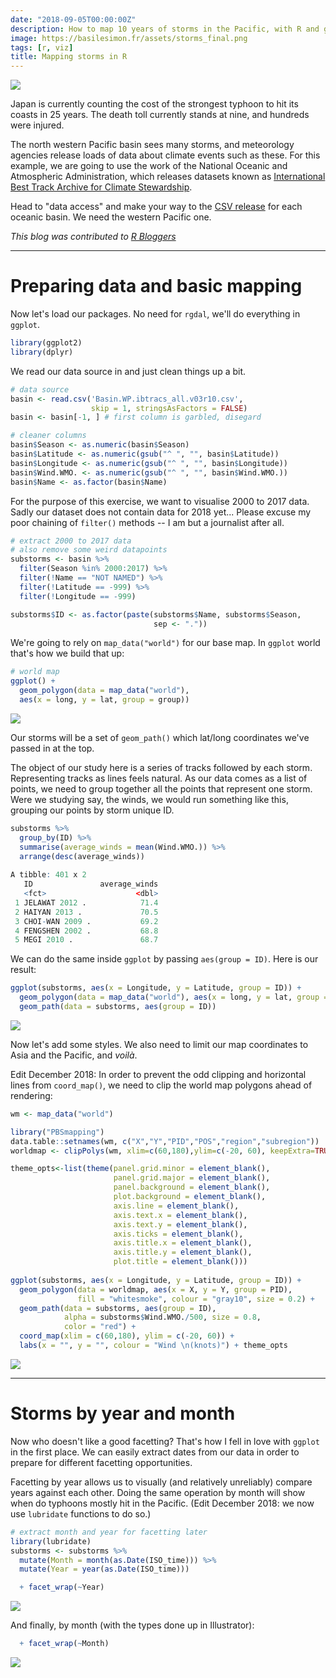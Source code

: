 ```yaml
---
date: "2018-09-05T00:00:00Z"
description: How to map 10 years of storms in the Pacific, with R and ggplot
image: https://basilesimon.fr/assets/storms_final.png
tags: [r, viz]
title: Mapping storms in R
---
```


![](/assets/storms_final.png)

Japan is currently counting the cost of the strongest typhoon to hit its coasts in 25 years. The death toll currently stands at nine, and hundreds were injured.

The north western Pacific basin sees many storms, and meteorology agencies release loads of data about climate events such as these. For this example, we are going to use the work of the National Oceanic and Atmospheric Administration, which releases datasets known as [International Best Track Archive for Climate Stewardship](https://www.ncdc.noaa.gov/ibtracs/).

Head to "data access" and make your way to the [CSV release](ftp://eclipse.ncdc.noaa.gov/pub/ibtracs/v03r10/all/csv/basin) for each oceanic basin. We need the western Pacific one.

_This blog was contributed to [R Bloggers](https://www.r-bloggers.com/)_

---

# Preparing data and basic mapping

Now let's load our packages. No need for `rgdal`, we'll do everything in `ggplot`.

```r
library(ggplot2)
library(dplyr)
```

We read our data source in and just clean things up a bit.

```r
# data source
basin <- read.csv('Basin.WP.ibtracs_all.v03r10.csv',
                  skip = 1, stringsAsFactors = FALSE)
basin <- basin[-1, ] # first column is garbled, disegard

# cleaner columns
basin$Season <- as.numeric(basin$Season)
basin$Latitude <- as.numeric(gsub("^ ", "", basin$Latitude))
basin$Longitude <- as.numeric(gsub("^ ", "", basin$Longitude))
basin$Wind.WMO. <- as.numeric(gsub("^ ", "", basin$Wind.WMO.))
basin$Name <- as.factor(basin$Name)
```

For the purpose of this exercise, we want to visualise 2000 to 2017 data. Sadly our dataset does not contain data for 2018 yet... Please excuse my poor chaining of `filter()` methods -- I am but a journalist after all.

```r
# extract 2000 to 2017 data
# also remove some weird datapoints
substorms <- basin %>%
  filter(Season %in% 2000:2017) %>%
  filter(!Name == "NOT NAMED") %>%
  filter(!Latitude == -999) %>%
  filter(!Longitude == -999)

substorms$ID <- as.factor(paste(substorms$Name, substorms$Season, 
                                sep <- "."))
```

We're going to rely on `map_data("world")` for our base map. In `ggplot` world that's how we build that up:

```r
# world map
ggplot() +
  geom_polygon(data = map_data("world"),
  aes(x = long, y = lat, group = group))
```

![](assets/worldmap.png)

Our storms will be a set of `geom_path()` which lat/long coordinates we've passed in at the top.

The object of our study here is a series of tracks followed by each storm. Representing tracks as lines feels natural.
As our data comes as a list of points, we need to group together all the points that represent one storm. Were we studying say, the winds, we would run something like this, grouping our points by storm unique ID.

```r
substorms %>%
  group_by(ID) %>%
  summarise(average_winds = mean(Wind.WMO.)) %>% 
  arrange(desc(average_winds))
  
A tibble: 401 x 2
   ID               average_winds
   <fct>                    <dbl>
 1 JELAWAT 2012 .            71.4
 2 HAIYAN 2013 .             70.5
 3 CHOI-WAN 2009 .           69.2
 4 FENGSHEN 2002 .           68.8
 5 MEGI 2010 .               68.7
```

We can do the same inside `ggplot` by passing `aes(group = ID)`. Here is our result:

```r
ggplot(substorms, aes(x = Longitude, y = Latitude, group = ID)) + 
  geom_polygon(data = map_data("world"), aes(x = long, y = lat, group = group)) +
  geom_path(data = substorms, aes(group = ID))
```

![](assets/worldmap1.png)

Now let's add some styles. We also need to limit our map coordinates to Asia and the Pacific, and _voilà_.

Edit December 2018: In order to prevent the odd clipping and horizontal lines from `coord_map()`, we need to clip the world map polygons ahead of rendering:

```r
wm <- map_data("world")

library("PBSmapping")
data.table::setnames(wm, c("X","Y","PID","POS","region","subregion"))
worldmap <- clipPolys(wm, xlim=c(60,180),ylim=c(-20, 60), keepExtra=TRUE)
```

```r
theme_opts<-list(theme(panel.grid.minor = element_blank(),
                       panel.grid.major = element_blank(),
                       panel.background = element_blank(),
                       plot.background = element_blank(),
                       axis.line = element_blank(),
                       axis.text.x = element_blank(),
                       axis.text.y = element_blank(),
                       axis.ticks = element_blank(),
                       axis.title.x = element_blank(),
                       axis.title.y = element_blank(),
                       plot.title = element_blank()))
                       
ggplot(substorms, aes(x = Longitude, y = Latitude, group = ID)) + 
  geom_polygon(data = worldmap, aes(x = X, y = Y, group = PID), 
               fill = "whitesmoke", colour = "gray10", size = 0.2) +
  geom_path(data = substorms, aes(group = ID), 
            alpha = substorms$Wind.WMO./500, size = 0.8,
            color = "red") + 
  coord_map(xlim = c(60,180), ylim = c(-20, 60)) +
  labs(x = "", y = "", colour = "Wind \n(knots)") + theme_opts
```

![](assets/storms_all.png)

---

# Storms by year and month

Now who doesn't like a good facetting? That's how I fell in love with `ggplot` in the first place. We can easily extract dates from our data in order to prepare for different facetting opportunities.

Facetting by year allows us to visually (and relatively unreliably) compare years against each other. Doing the same operation by month will show when do typhoons mostly hit in the Pacific. (Edit December 2018: we now use `lubridate` functions to do so.)

```r
# extract month and year for facetting later
library(lubridate)
substorms <- substorms %>%
  mutate(Month = month(as.Date(ISO_time))) %>%
  mutate(Year = year(as.Date(ISO_time)))
```

```r
  + facet_wrap(~Year)
```

![](assets/storms_years.png)

And finally, by month (with the types done up in Illustrator): 

```r
  + facet_wrap(~Month)
```

![](assets/storms_final.png)
